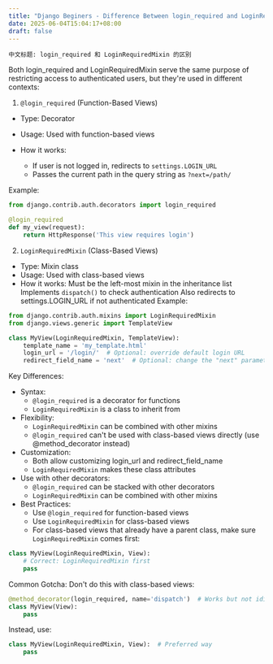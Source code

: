 ```yaml
---
title: "Django Beginers - Difference Between login_required and LoginRequiredMixin"
date: 2025-06-04T15:04:17+08:00
draft: false
---
```


    中文标题: login_required 和 LoginRequiredMixin 的区别


Both login_required and LoginRequiredMixin serve the same purpose of restricting access to authenticated users, but they're used in different contexts:

1. `@login_required` (Function-Based Views)

- Type: Decorator

- Usage: Used with function-based views

- How it works:
    - If user is not logged in, redirects to `settings.LOGIN_URL`
    - Passes the current path in the query string as `?next=/path/`

Example:
```python
from django.contrib.auth.decorators import login_required

@login_required
def my_view(request):
    return HttpResponse('This view requires login')
```

2. `LoginRequiredMixin` (Class-Based Views)
- Type: Mixin class
- Usage: Used with class-based views
- How it works:
Must be the left-most mixin in the inheritance list
Implements `dispatch()` to check authentication
Also redirects to settings.LOGIN_URL if not authenticated
Example:
```python
from django.contrib.auth.mixins import LoginRequiredMixin
from django.views.generic import TemplateView

class MyView(LoginRequiredMixin, TemplateView):
    template_name = 'my_template.html'
    login_url = '/login/'  # Optional: override default login URL
    redirect_field_name = 'next'  # Optional: change the "next" parameter name
```
Key Differences:
- Syntax:
    - `@login_required` is a decorator for functions
    - `LoginRequiredMixin` is a class to inherit from
- Flexibility:
    - `LoginRequiredMixin` can be combined with other mixins
    - `@login_required` can't be used with class-based views directly (use @method_decorator instead)
- Customization:
    - Both allow customizing login_url and redirect_field_name
    - `LoginRequiredMixin` makes these class attributes
- Use with other decorators:
    - `@login_required` can be stacked with other decorators
    - `LoginRequiredMixin` can be combined with other mixins
- Best Practices:
    - Use `@login_required` for function-based views
    - Use `LoginRequiredMixin` for class-based views
    - For class-based views that already have a parent class, make sure `LoginRequiredMixin` comes first:
```python
class MyView(LoginRequiredMixin, View):
    # Correct: LoginRequiredMixin first
    pass
```
Common Gotcha:
Don't do this with class-based views:

```python
@method_decorator(login_required, name='dispatch')  # Works but not idiomatic
class MyView(View):
    pass
```
Instead, use:

```python
class MyView(LoginRequiredMixin, View):  # Preferred way
    pass
```